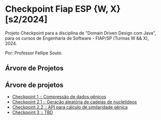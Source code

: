 # Checkpoint Fiap ESP {W, X} [s2/2024]
Projeto Checkpoint para a disciplina de "Domain Driven Design com Java", para os cursos de Engenharia de Software - FIAP/SP (Turmas W && X), 2024. 

Por: Professor Fellipe Souto.

## Árvore de Projetos

## Árvore de projetos
- [Checkpoint 1     :: Compressão de dados gênicos](./checkpoint_1/PROBLEM.md)
- [Checkpoint 2.1   :: Geração aleatória de cadeias de nucletídeos](./checkpoint_2/PROBLEM_2.1.md)
- [Checkpoint 2.2   :: API para cálculo de similaridade gênica](./checkpoint_2/PROBLEM_2.2.md)
- [Checkpoint 3     :: TBD](./checkpoint_3/PROBLEM.md)